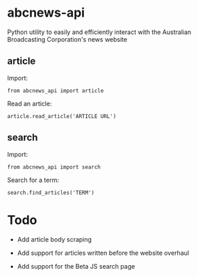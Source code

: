 # abcnews-api

Python utility to easily and efficiently interact with the Australian Broadcasting Corporation's news website

## article

Import:

```from abcnews_api import article```

Read an article:

```article.read_article('ARTICLE URL')```

## search

Import:

```from abcnews_api import search```

Search for a term:

```search.find_articles('TERM')```

# Todo

- Add article body scraping

- Add support for articles written before the website overhaul

- Add support for the Beta JS search page